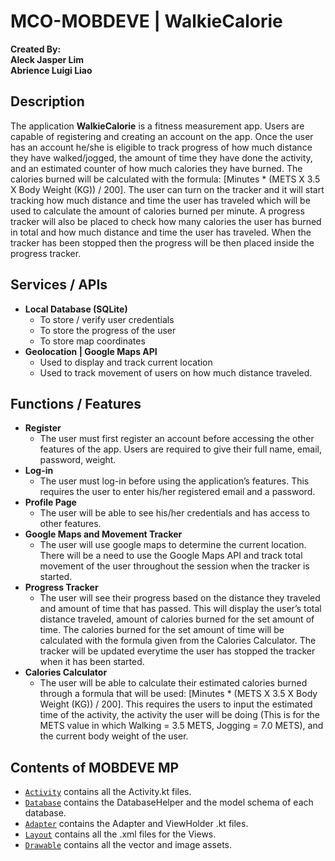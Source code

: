 # MCO-MOBDEVE | WalkieCalorie 
 **Created By: <br>
 Aleck Jasper Lim <br>
 Abrience Luigi Liao** <br>

## Description
The application **WalkieCalorie** is a fitness measurement app. Users are capable of registering and creating an account on the app. Once the user has an account he/she is eligible to track progress of how much distance they have walked/jogged, the amount of time they have done the activity, and an estimated counter of how much calories they have burned. The calories burned will be calculated with the formula: [Minutes * (METS X 3.5 X Body Weight (KG)) / 200]. The user can turn on the tracker and it will start tracking how much distance and time the user has traveled which will be used to calculate the amount of calories burned per minute.  A progress tracker will also be placed to check how many calories the user has burned in total and how much distance and time the user has traveled. When the tracker has been stopped then the progress will be then placed inside the progress tracker.

## Services / APIs
- **Local Database (SQLite)** <br>
  - To store / verify user credentials <br>
  - To store the progress of the user <br>
  - To store map coordinates <br>
- **Geolocation | Google Maps API**
  - Used to display and track current location <br>
  - Used to track movement of users on how much distance traveled. <br>

## Functions / Features
- **Register** <br>
  - The user must first register an account before accessing the other features of the app. Users are required to give their full name, email, password, weight. <br>
- **Log-in** <br>
  - The user must log-in before using the application’s features. This requires the user to enter his/her registered email and a password. <br>
- **Profile Page** <br>
  - The user will be able to see his/her credentials and has access to other features. <br>
- **Google Maps and Movement Tracker** <br>
  - The user will use google maps to determine the current location. There will be a need to use the Google Maps API and track total movement of the user throughout the session when the tracker is started. <br>
- **Progress Tracker** <br>
  - The user will see their progress based on the distance they traveled and amount of time that has passed. This will display the user’s total distance traveled, amount of calories burned for the set amount of time. The calories burned for the set amount of time will be calculated with the formula given from the Calories Calculator. The tracker will be updated everytime the user has stopped the tracker when it has been started. <br>
- **Calories Calculator** <br>
  - The user will be able to calculate their estimated calories burned through a formula that will be used: [Minutes * (METS X 3.5 X Body Weight (KG)) / 200]. This requires the users to input the estimated time of the activity, the activity the user will be doing (This is for the METS value in which Walking = 3.5 METS, Jogging = 7.0 METS), and the current body weight of the user. <br>

## Contents of MOBDEVE MP
- [`Activity`](app/src/main/java/com/mobdeve/s11/group15/mco/Activity) contains all the Activity.kt files.
- [`Database`](app/src/main/java/com/mobdeve/s11/group15/mco/Database) contains the DatabaseHelper and the model schema of each database.
- [`Adapter`](app/src/main/java/com/mobdeve/s11/group15/mco/Adapter) contains the Adapter and ViewHolder .kt files. 
- [`Layout`](app/src/main/res/layout) contains all the .xml files for the Views.
- [`Drawable`](app/src/main/res/drawable) contains all the vector and image assets.
